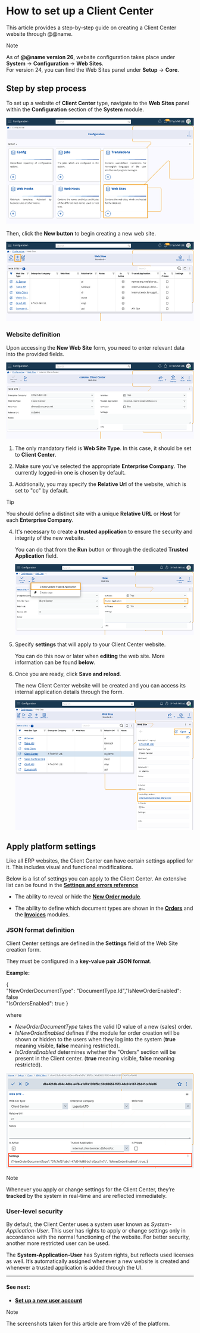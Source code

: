 # How to set up a Client Center

This article provides a step-by-step guide on creating a Client Center website through @@name.

> [!Note]
> 
> As of **@@name version 26**, website configuration takes place under **System** -> **Configuration** -> **Web Sites**. <br>
> For version 24, you can find the Web Sites panel under **Setup** -> **Core**.

## Step by step process

To set up a website of **Client Center** type, navigate to the **Web Sites** panel within the **Configuration** section of the **System** module.

![picture](pictures/web_sites_panel.png)

Then, click the **New button** to begin creating a new web site.

![picture](pictures/new_add_website.png)

### Website definition

Upon accessing the **New Web Site** form, you need to enter relevant data into the provided fields.

![picture](pictures/new_cc_fields.png)
 
1. The only mandatory field is **Web Site Type**. In this case, it should be set to **Client Center**. 

2. Make sure you've selected the appropriate **Enterprise Company**. The currently logged-in one is chosen by default.

3. Additionally, you may specify the **Relative Url** of the website, which is set to "cc" by default. 

> [!Tip]
> 
> You should define a distinct site with a unique **Relative URL** or **Host** for each **Enterprise Company**.

4. It's necessary to create a **trusted application** to ensure the security and integrity of the new website.
   
   You can do that from the **Run** button or through the dedicated **Trusted Application** field. 

   ![picture](pictures/trusted_app.png)

5. Specify **settings** that will apply to your Client Center website.

   You can do this now or later when **editing** the web site. More information can be found **below**.

6. Once you are ready, click **Save and reload**.
   
   The new Client Center website will be created and you can access its internal application details through the form.

   ![picture](pictures/cc_access_new.png)

## Apply platform settings

Like all ERP websites, the Client Center can have certain settings applied for it. This includes visual and functional modifications. 

Below is a list of settings you can apply to the Client Center. An extensive list can be found in the **[Settings and errors reference](https://docs.erp.net/tech/modules/crm/clientcenter/reference.html)**

- The ability to reveal or hide the **[New Order module](https://docs.erp.net/tech/modules/crm/clientcenter/orders/new-order.html?q=new%20order)**.

- The ability to define which document types are shown in the **[Orders](https://docs.erp.net/tech/modules/crm/clientcenter/orders/orders.html)** and the **[Invoices](https://docs.erp.net/tech/modules/crm/clientcenter/billing/invoices.html)** modules.

### JSON format definition

Client Center settings are defined in the **Settings** field of the Web Site creation form.

They must be configured in a **key-value pair JSON format**. 

**Example:**

{<br>
"NewOrderDocumentType": "DocumentType.Id","IsNewOrderEnabled": false <br>
"IsOrdersEnabled": true 
}

where 

- *NewOrderDocumentType* takes the valid ID value of a new (sales) order.
-  _IsNewOrderEnabled_ defines if the module for order creation will be shown or hidden to the users when they log into the system (**true** meaning visible, **false** meaning restricted).
- *IsOrdersEnabled* determines whether the "Orders" section will be present in the Client center. (**true** meaning visible, **false** meaning restricted).

![picture](pictures/settings_code.png)

> [!NOTE]
> 
> Whenever you apply or change settings for the Client Center, they’re **tracked** by the system in real-time and are reflected immediately.

### User-level security

By default, the Client Center uses a system user known as *System-Application-User*. This user has rights to apply or change settings only in accordance with the normal functioning of the website. For better security, another more restricted user can be used. 

The **System-Application-User** has System rights, but reflects used licenses as well. It’s automatically assigned whenever a new website is created and whenever a trusted application is added through the UI.

---
#### See next:

- **[Set up a new user account](https://docs.erp.net/tech/modules/crm/clientcenter/how-to/setup-a-new-user-account-v26.html)** 

> [!NOTE]
> 
> The screenshots taken for this article are from v26 of the platform.
